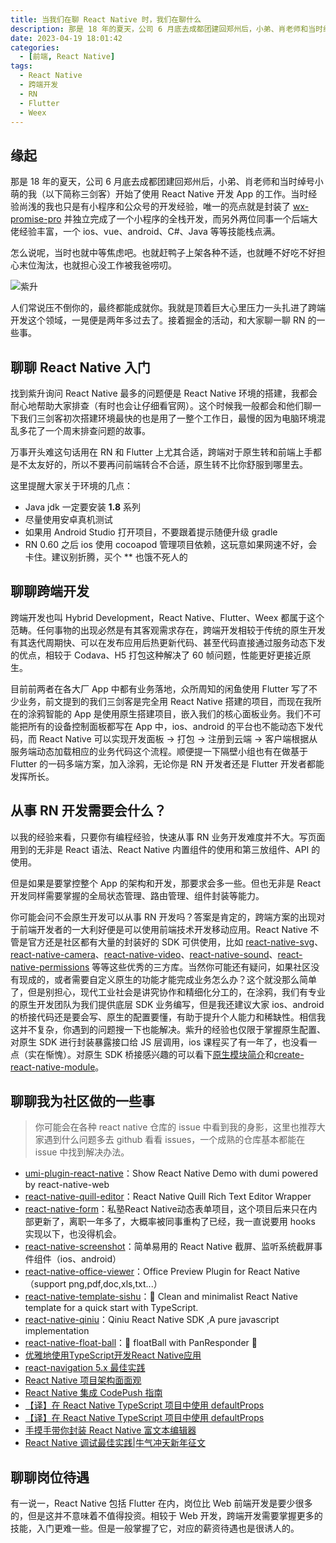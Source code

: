 ```yaml
---
title: 当我们在聊 React Native 时，我们在聊什么
description: 那是 18 年的夏天，公司 6 月底去成都团建回郑州后，小弟、肖老师和当时绰号小萌的我（以下简称三剑客）开始了使用 React Native 开发 App 的工作。当时经验尚浅的我也只是有小程序和公众号的开发经验，唯一的亮点就是封装了 wx-promise-pro 并独立完成了一个小程序的全栈开发，而另外两位同事一个后端大佬经验丰富，一个 ios、vue、android、C#、Java 等等技能栈点满。
date: 2023-04-19 18:01:42
categories:
  - [前端, React Native]
tags:
  - React Native
  - 跨端开发
  - RN
  - Flutter
  - Weex
---
```


<ins class="adsbygoogle" style="display:block; text-align:center;"  data-ad-layout="in-article" data-ad-format="fluid" data-ad-client="ca-pub-7962287588031867" data-ad-slot="2542544532"></ins><script> (adsbygoogle = window.adsbygoogle || []).push({});</script>

## 缘起

那是 18 年的夏天，公司 6 月底去成都团建回郑州后，小弟、肖老师和当时绰号小萌的我（以下简称三剑客）开始了使用 React Native 开发 App 的工作。当时经验尚浅的我也只是有小程序和公众号的开发经验，唯一的亮点就是封装了 [wx-promise-pro](https://github.com/youngjuning/wx-promise-pro) 并独立完成了一个小程序的全栈开发，而另外两位同事一个后端大佬经验丰富，一个 ios、vue、android、C#、Java 等等技能栈点满。

怎么说呢，当时也就中等焦虑吧。也就赶鸭子上架各种不适，也就睡不好吃不好担心末位淘汰，也就担心没工作被我爸唠叨。

![紫升](https://p3-juejin.byteimg.com/tos-cn-i-k3u1fbpfcp/c327b38e8ca3410ea7f74d67d8080ccb~tplv-k3u1fbpfcp-zoom-1.image)

人们常说压不倒你的，最终都能成就你。我就是顶着巨大心里压力一头扎进了跨端开发这个领域，一晃便是两年多过去了。接着掘金的活动，和大家聊一聊 RN 的一些事。

## 聊聊 React Native 入门

找到紫升询问 React Native 最多的问题便是 React Native 环境的搭建，我都会耐心地帮助大家排查（有时也会让仔细看官网）。这个时候我一般都会和他们聊一下我们三剑客初次搭建环境最快的也是用了一整个工作日，最慢的因为电脑环境混乱多花了一个周末排查问题的故事。

万事开头难这句话用在 RN 和 Flutter 上尤其合适，跨端对于原生转和前端上手都是不太友好的，所以不要再问前端转合不合适，原生转不比你舒服到哪里去。

这里提醒大家关于环境的几点：

- Java jdk 一定要安装 **1.8** 系列
- 尽量使用安卓真机测试
- 如果用 Android Studio 打开项目，不要跟着提示随便升级 gradle
- RN 0.60 之后 ios 使用 cocoapod 管理项目依赖，这玩意如果网速不好，会卡住。建议别折腾，买个 \*\* 也饿不死人的

## 聊聊跨端开发

跨端开发也叫 Hybrid Development，React Native、Flutter、Weex 都属于这个范畴。任何事物的出现必然是有其客观需求存在，跨端开发相较于传统的原生开发有其迭代周期快、可以在发布应用后热更新代码、甚至代码直接通过服务动态下发的优点，相较于 Codava、H5 打包这种解决了 60 帧问题，性能更好更接近原生。

目前前两者在各大厂 App 中都有业务落地，众所周知的闲鱼使用 Flutter 写了不少业务，前文提到的我们三剑客是完全用 React Native 搭建的项目，而现在我所在的涂鸦智能的 App 是使用原生搭建项目，嵌入我们的核心面板业务。我们不可能把所有的设备控制面板都写在 App 中，ios、android 的平台也不能动态下发代码，而 React Native 可以实现开发面板 -> 打包 -> 注册到云端 -> 客户端根据从服务端动态加载相应的业务代码这个流程。顺便提一下隔壁小组也有在做基于 Flutter 的一码多端方案，加入涂鸦，无论你是 RN 开发者还是 Flutter 开发者都能发挥所长。

## 从事 RN 开发需要会什么？

以我的经验来看，只要你有编程经验，快速从事 RN 业务开发难度并不大。写页面用到的无非是 React 语法、React Native 内置组件的使用和第三放组件、API 的使用。

但是如果是要掌控整个 App 的架构和开发，那要求会多一些。但也无非是 React 开发同样需要掌握的全局状态管理、路由管理、组件封装等能力。

你可能会问不会原生开发可以从事 RN 开发吗？答案是肯定的，跨端方案的出现对于前端开发者的一大利好便是可以使用前端技术开发移动应用。React Native 不管是官方还是社区都有大量的封装好的 SDK 可供使用，比如 [react-native-svg](https://github.com/react-native-svg/react-native-svg)、[react-native-camera](https://github.com/react-native-camera/react-native-camera)、[react-native-video](https://github.com/react-native-video/react-native-video)、[react-native-sound](https://github.com/zmxv/react-native-sound)、[react-native-permissions](https://github.com/zoontek/react-native-permissions) 等等这些优秀的三方库。当然你可能还有疑问，如果社区没有现成的，或者需要自定义原生的功能才能完成业务怎么办？这个就没那么简单了，但是别担心，现代工业社会是讲究协作和精细化分工的，在涂鸦，我们有专业的原生开发团队为我们提供底层 SDK 业务编写，但是我还建议大家 ios、android 的桥接代码还是要会写、原生的配置要懂，有助于提升个人能力和稀缺性。相信我这并不复杂，你遇到的问题搜一下也能解决。紫升的经验也仅限于掌握原生配置、对原生 SDK 进行封装暴露接口给 JS 层调用，ios 课程买了有一年了，也没看一点（实在惭愧）。对原生 SDK 桥接感兴趣的可以看下[原生模块简介](https://reactnative.cn/docs/native-modules-intro)和[create-react-native-module](https://github.com/brodybits/create-react-native-module)。

## 聊聊我为社区做的一些事

> 你可能会在各种 react native 仓库的 issue 中看到我的身影，这里也推荐大家遇到什么问题多去 github 看看 issues，一个成熟的仓库基本都能在 issue 中找到解决办法。

- [umi-plugin-react-native](https://github.com/youngjuning/umi-plugin-react-native)：Show React Native Demo with dumi powered by react-native-web
- [react-native-quill-editor](https://github.com/youngjuning/react-native-quill-editor)：React Native Quill Rich Text Editor Wrapper
- [react-native-form](https://github.com/sishuguojixuefu/react-native-form)：私塾React Native动态表单项目，这个项目后来只在内部更新了，离职一年多了，大概率被同事重构了已经，我一直说要用 hooks 实现以下，也没得机会。
- [react-native-screenshot](https://github.com/sishuguojixuefu/react-native-screenshot)：简单易用的 React Native 截屏、监听系统截屏事件组件（ios、android）
- [react-native-office-viewer](https://github.com/sishuguojixuefu/react-native-office-viewer)：Office Preview Plugin for React Native（support png,pdf,doc,xls,txt...）
- [react-native-template-sishu](https://github.com/sishuguojixuefu/react-native-template-sishu)：👾 Clean and minimalist React Native template for a quick start with TypeScript.
- [react-native-qiniu](https://github.com/sishuguojixuefu/react-native-qiniu)：Qiniu React Native SDK ,A pure javascript implementation
- [react-native-float-ball](https://github.com/sishuguojixuefu/react-native-float-ball)：🏀 floatBall with PanResponder 🏈
- [优雅地使用TypeScript开发React Native应用](https://juejin.cn/post/6844903843155689486)
- [react-navigation 5.x 最佳实践](https://juejin.cn/post/6844904069937496071)
- [React Native 项目架构面面观](https://juejin.cn/post/6844904071137247240)
- [React Native 集成 CodePush 指南](https://juejin.cn/post/6844904073309716494)
- [【译】在 React Native TypeScript 项目中使用 defaultProps](https://juejin.cn/post/6844904083468337160)
- [【译】在 React Native TypeScript 项目中使用 defaultProps](https://juejin.cn/post/6859039959299391496)
- [手摸手带你封装 React Native 富文本编辑器](https://juejin.cn/post/6867945949788897288)
- [React Native 调试最佳实践|牛气冲天新年征文](https://juejin.cn/post/6928412126587387917)

## 聊聊岗位待遇

有一说一，React Native 包括 Flutter 在内，岗位比 Web 前端开发是要少很多的，但是这并不意味着不值得投资。相较于 Web 开发，跨端开发需要掌握更多的技能，入门更难一些。但是一般掌握了它，对应的薪资待遇也是很诱人的。
